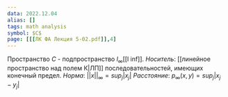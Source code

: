 ```yaml
---
data: 2022.12.04
alias: []
tags: math analysis
symbol: $C$
page: [[[ЛК ФА Лекция 5-02.pdf]],4]
---
```

Пространство $C$ - подпространство $l_{\infty}$[[l inf]]. 
*Носитель*: [[линейное пространство над полем К|ЛП]] последовательностей, имеющих конечный предел.
*Норма*: $||x||_{\infty}=sup_{j}|x_{j}|$
*Расстояние*: $p_{\infty}(x,y)=sup_{j}|x_{j}-y_{j}|$
